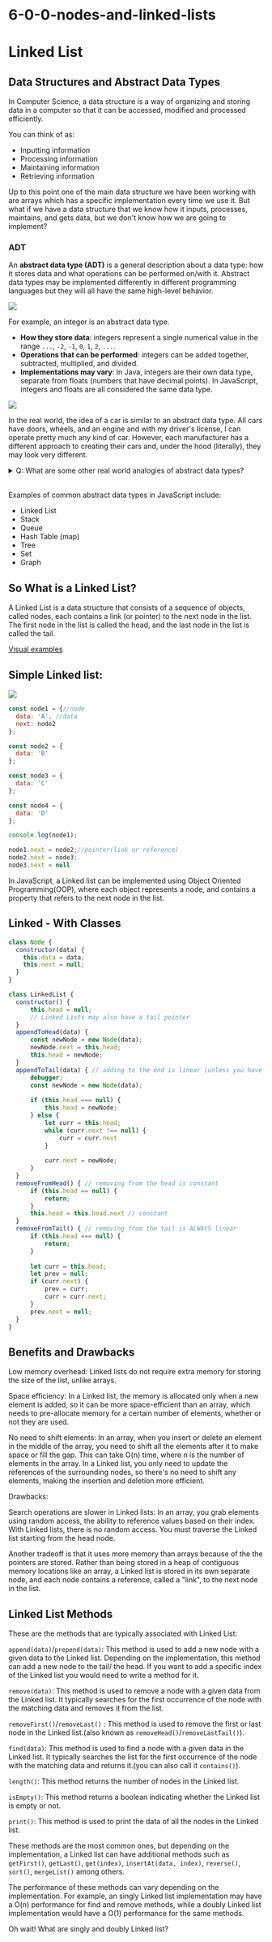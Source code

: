 # 6-0-0-nodes-and-linked-lists

# Linked List

## Data Structures and Abstract Data Types

In Computer Science, a data structure is a way of organizing and storing data in a computer so that it can be accessed, modified and processed efficiently.

You can think of as: 
* Inputting information
* Processing information
* Maintaining information
* Retrieving information

Up to this point one of the main data structure we have been working with are arrays which has a specific implementation every time we use it. But what if we have a data structure that we know how it inputs, processes, maintains, and gets data, but we don't know how we are going to implement?

### ADT

An **abstract data type (ADT)** is a general description about a data type: how it stores data and what operations can be performed on/with it. Abstract data types may be implemented differently in different programming languages but they will all have the same high-level behavior.

<img src="./img/abstract-numbers.png">

For example, an integer is an abstract data type. 
* **How they store data**: integers represent a single numerical value in the range `...`, `-2`, `-1`, `0`, `1`, `2`, `...`. 
* **Operations that can be performed**: integers can be added together, subtracted, multiplied, and divided. 
* **Implementations may vary**: In Java, integers are their own data type, separate from floats (numbers that have decimal points). In JavaScript, integers and floats are all considered the same data type.

<img src="./img/abstract-cars.png">

In the real world, the idea of a car is similar to an abstract data type. All cars have doors, wheels, and an engine and with my driver's license, I can operate pretty much any kind of car. However, each manufacturer has a different approach to creating their cars and, under the hood (literally), they may look very different.

<details><summary>Q: What are some other real world analogies of abstract data types?</summary>

* shoes
* notebooks
* tables
* etc...

The list is limitless.

</details>
<br>

Examples of common abstract data types in JavaScript include:

* Linked List
* Stack
* Queue
* Hash Table (map)
* Tree
* Set
* Graph

## So What is a Linked List?

A Linked List is a data structure that consists of a sequence of objects, called nodes, each contains a link (or pointer) to the next node in the list. The first node in the list is called the head, and the last node in the list is called the tail.

[Visual examples](https://visualgo.net/en/list)


## Simple Linked list:
<img src="./img/linked-list.png">

```js
const node1 = {//node
  data: 'A', //data
  next: node2
};

const node2 = {
  data: 'B'
};

const node3 = {
  data: 'C'
};

const node4 = {
  data: 'D'
};

console.log(node1);

node1.next = node2;//pointer(link or reference)
node2.next = node3;
node3.next = null
```

In JavaScript, a Linked list can be implemented using Object Oriented Programming(OOP), where each object represents a node, and contains a property that refers to the next node in the list.

## Linked - With Classes


```js
class Node {
  constructor(data) {
    this.data = data;
    this.next = null;
  }
}

class LinkedList {
  constructor() {
      this.head = null;
      // Linked Lists may also have a tail pointer
  }
  appendToHead(data) {
      const newNode = new Node(data);
      newNode.next = this.head;
      this.head = newNode;
  }
  appendToTail(data) { // adding to the end is linear (unless you have a tail pointer)
      debugger;
      const newNode = new Node(data);
      
      if (this.head === null) {
          this.head = newNode;
      } else {
          let curr = this.head;
          while (curr.next !== null) {
              curr = curr.next
          }
          
          curr.next = newNode;
      }
  }
  removeFromHead() { // removing from the head is constant
      if (this.head == null) {
          return;
      }
      this.head = this.head.next // constant
  }
  removeFromTail() { // removing from the tail is ALWAYS linear
      if (this.head === null) {
          return;
      }
      
      let curr = this.head;
      let prev = null;
      if (curr.next) {
          prev = curr;
          curr = curr.next;
      }
      prev.next = null;
  }
}
```

## Benefits and Drawbacks

Low memory overhead: Linked lists do not require extra memory for storing the size of the list, unlike arrays.

Space efficiency: In a Linked list, the memory is allocated only when a new element is added, so it can be more space-efficient than an array, which needs to pre-allocate memory for a certain number of elements, whether or not they are used.

No need to shift elements: In an array, when you insert or delete an element in the middle of the array, you need to shift all the elements after it to make space or fill the gap. This can take O(n) time, where n is the number of elements in the array. In a Linked list, you only need to update the references of the surrounding nodes, so there's no need to shift any elements, making the insertion and deletion more efficient.

Drawbacks:

Search operations are slower in Linked lists: In an array, you grab elements using random access, the ability to reference values based on their index. With Linked lists, there is no random access. You must traverse the Linked list starting from the head node.

Another tradeoff is that it uses more memory than arrays because of the the pointers are stored. Rather than being stored in a heap of contiguous memory locations like an array, a Linked list is stored in its own separate node, and each node contains a reference, called a "link", to the next node in the list.

## Linked List Methods

These are the methods that are typically associated with Linked List:

`append(data)`/`prepend(data)`: This method is used to add a new node with a given data to the Linked list. Depending on the implementation, this method can add a new node to the tail/ the head. If you want to add a specific index of the Linked list you would need to write a method for it.

`remove(data)`: This method is used to remove a node with a given data from the Linked list. It typically searches for the first occurrence of the node with the matching data and removes it from the list.

`removeFirst()`/`removeLast()` : This method is used to remove the first or last node in the Linked list.(also known as `removeHead()`/`removeLastTail()`).

`find(data)`: This method is used to find a node with a given data in the Linked list. It typically searches the list for the first occurrence of the node with the matching data and returns it.(you can also call it `contains()`).

`length()`: This method returns the number of nodes in the Linked list.

`isEmpty()`: This method returns a boolean indicating whether the Linked list is empty or not.

`print()`: This method is used to print the data of all the nodes in the Linked list.

These methods are the most common ones, but depending on the implementation, a Linked list can have additional methods such as `getFirst()`, `getLast()`, `get(index)`, `insertAt(data, index)`, `reverse()`, `sort()`, `mergeList()` among others.

The performance of these methods can vary depending on the implementation. For example, an singly Linked list implementation may have a O(n) performance for find and remove methods, while a doubly Linked list implementation would have a O(1) performance for the same methods.

Oh wait! What are singly and doubly Linked list?

